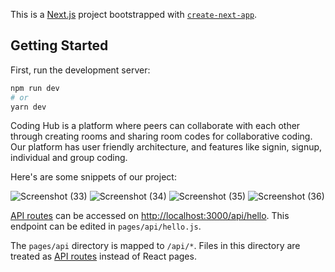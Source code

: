 This is a [Next.js](https://nextjs.org/) project bootstrapped with [`create-next-app`](https://github.com/vercel/next.js/tree/canary/packages/create-next-app).

## Getting Started

First, run the development server:

```bash
npm run dev
# or
yarn dev
```

Coding Hub is a platform where peers can collaborate with each other through creating rooms and sharing room codes for collaborative coding. 
Our platform has user friendly architecture, and features like signin, signup, individual and group coding.

Here's are some snippets of our project:

![Screenshot (33)](https://github.com/divi134/Project_space/assets/96563541/5335c64f-5197-4639-8a63-66f33fc44a9b)
![Screenshot (34)](https://github.com/divi134/Project_space/assets/96563541/fe7e2618-e766-42d3-b0b3-eda37e9dab7e)
![Screenshot (35)](https://github.com/divi134/Project_space/assets/96563541/52d71711-43e9-4835-8f0b-3434b9c95c2f)
![Screenshot (36)](https://github.com/divi134/Project_space/assets/96563541/f2a6f52c-7a50-4879-a77f-feca693c05c4)


[API routes](https://nextjs.org/docs/api-routes/introduction) can be accessed on [http://localhost:3000/api/hello](http://localhost:3000/api/hello). This endpoint can be edited in `pages/api/hello.js`.

The `pages/api` directory is mapped to `/api/*`. Files in this directory are treated as [API routes](https://nextjs.org/docs/api-routes/introduction) instead of React pages.




